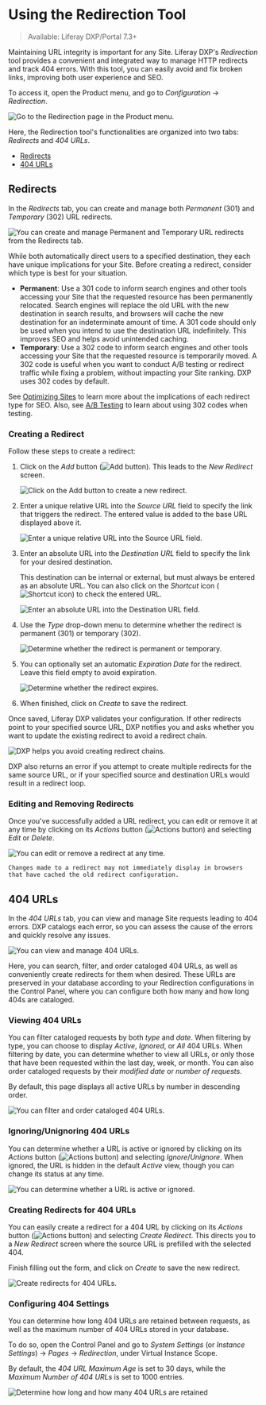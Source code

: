 # Using the Redirection Tool

> Available: Liferay DXP/Portal 7.3+

Maintaining URL integrity is important for any Site. Liferay DXP's *Redirection* tool provides a convenient and integrated way to manage HTTP redirects and track 404 errors. With this tool, you can easily avoid and fix broken links, improving both user experience and SEO.

To access it, open the Product menu, and go to *Configuration* &rarr; *Redirection*.

![Go to the Redirection page in the Product menu.](./using-the-redirection-tool/images/01.png)

Here, the Redirection tool's functionalities are organized into two tabs: *Redirects* and *404 URLs*.

* [Redirects](#redirects)
* [404 URLs](#404-urls)

## Redirects

In the *Redirects* tab, you can create and manage both *Permanent* (301) and *Temporary* (302) URL redirects.

![You can create and manage Permanent and Temporary URL redirects from the Redirects tab.](./using-the-redirection-tool/images/02.png)

While both automatically direct users to a specified destination, they each have unique implications for your Site. Before creating a redirect, consider which type is best for your situation.

* **Permanent**: Use a 301 code to inform search engines and other tools accessing your Site that the requested resource has been permanently relocated. Search engines will replace the old URL with the new destination in search results, and browsers will cache the new destination for an indeterminate amount of time. A 301 code should only be used when you intend to use the destination URL indefinitely. This improves SEO and helps avoid unintended caching.
* **Temporary**: Use a 302 code to inform search engines and other tools accessing your Site that the requested resource is temporarily moved. A 302 code is useful when you want to conduct A/B testing or redirect traffic while fixing a problem, without impacting your Site ranking. DXP uses 302 codes by default.

See [Optimizing Sites](../../optimizing_sites.html) to learn more about the implications of each redirect type for SEO. Also, see [A/B Testing](../../optimizing-sites/ab-testing/ab-testing.md) to learn about using 302 codes when testing.

### Creating a Redirect

Follow these steps to create a redirect:

1. Click on the *Add* button (![Add button](../../../images/icon-add.png)). This leads to the *New Redirect* screen.

   ![Click on the Add button to create a new redirect.](./using-the-redirection-tool/images/03.png)

1. Enter a unique relative URL into the *Source URL* field to specify the link that triggers the redirect. The entered value is added to the base URL displayed above it.

   ![Enter a unique relative URL into the Source URL field.](./using-the-redirection-tool/images/04.png)

1. Enter an absolute URL into the *Destination URL* field to specify the link for your desired destination.

   This destination can be internal or external, but must always be entered as an absolute URL. You can also click on the *Shortcut* icon (![Shortcut icon](../../../images/icon-shortcut.png)) to check the entered URL.

   ![Enter an absolute URL into the Destination URL field.](./using-the-redirection-tool/images/05.png)

1. Use the *Type* drop-down menu to determine whether the redirect is permanent (301) or temporary (302).

   ![Determine whether the redirect is permanent or temporary.](./using-the-redirection-tool/images/06.png)

1. You can optionally set an automatic *Expiration Date* for the redirect. Leave this field empty to avoid expiration.

   ![Determine whether the redirect expires.](./using-the-redirection-tool/images/07.png)

1. When finished, click on *Create* to save the redirect.

Once saved, Liferay DXP validates your configuration. If other redirects point to your specified source URL, DXP notifies you and asks whether you want to update the existing redirect to avoid a redirect chain.

![DXP helps you avoid creating redirect chains.](./using-the-redirection-tool/images/08.png)

DXP also returns an error if you attempt to create multiple redirects for the same source URL, or if your specified source and destination URLs would result in a redirect loop.

### Editing and Removing Redirects

Once you've successfully added a URL redirect, you can edit or remove it at any time by clicking on its *Actions* button (![Actions button](../../../images/icon-actions.png)) and selecting *Edit* or *Delete*.

![You can edit or remove a redirect at any time.](./using-the-redirection-tool/images/09.png)

```{note}
Changes made to a redirect may not immediately display in browsers that have cached the old redirect configuration.
```

## 404 URLs

In the *404 URLs* tab, you can view and manage Site requests leading to 404 errors. DXP catalogs each error, so you can assess the cause of the errors and quickly resolve any issues.

![You can view and manage 404 URLs.](./using-the-redirection-tool/images/10.png)

Here, you can search, filter, and order cataloged 404 URLs, as well as conveniently create redirects for them when desired. These URLs are preserved in your database according to your Redirection configurations in the Control Panel, where you can configure both how many and how long 404s are cataloged.

### Viewing 404 URLs

You can filter cataloged requests by both *type* and *date*. When filtering by type, you can choose to display *Active*, *Ignored*, or *All* 404 URLs. When filtering by date, you can determine whether to view all URLs, or only those that have been requested within the last day, week, or month. You can also order cataloged requests by their *modified date* or *number of requests*.

By default, this page displays all active URLs by number in descending order.

![You can filter and order cataloged 404 URLs.](./using-the-redirection-tool/images/11.png)

### Ignoring/Unignoring 404 URLs

You can determine whether a URL is active or ignored by clicking on its *Actions* button (![Actions button](../../../images/icon-actions.png)) and selecting *Ignore*/*Unignore*. When ignored, the URL is hidden in the default *Active* view, though you can change its status at any time.

![You can determine whether a URL is active or ignored.](./using-the-redirection-tool/images/12.png)

### Creating Redirects for 404 URLs

You can easily create a redirect for a 404 URL by clicking on its *Actions* button (![Actions button](../../../images/icon-actions.png)) and selecting *Create Redirect*. This directs you to a *New Redirect* screen where the source URL is prefilled with the selected 404.

Finish filling out the form, and click on *Create* to save the new redirect.

![Create redirects for 404 URLs.](./using-the-redirection-tool/images/13.png)

### Configuring 404 Settings

You can determine how long 404 URLs are retained between requests, as well as the maximum number of 404 URLs stored in your database.

To do so, open the Control Panel and go to *System Settings* (or *Instance Settings*) &rarr; *Pages* &rarr; *Redirection*, under Virtual Instance Scope.

By default, the *404 URL Maximum Age* is set to 30 days, while the *Maximum Number of 404 URLs* is set to 1000 entries.

![Determine how long and how many 404 URLs are retained](./using-the-redirection-tool/images/14.png)
